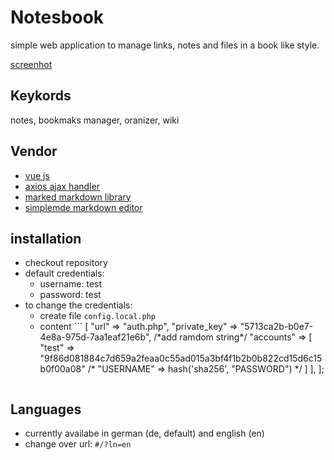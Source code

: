# Notesbook

simple web application to manage links, notes and files in a book like style.

[screenhot](./assets/images/screenshot1.png)

## Keykords

notes, bookmaks manager, oranizer, wiki

## Vendor

- [vue js](https://vuejs.org/)
- [axios ajax handler](https://github.com/axios/axios)
- [marked markdown library](https://github.com/markedjs/marked)
- [simplemde markdown editor](https://github.com/sparksuite/simplemde-markdown-editor)

## installation
- checkout repository
- default credentials:
    - username: test
    - password: test
- to change the credentials:
    - create file ```config.local.php```
    - content ```
        <?php
        declare(strict_types=1);

        return [
            "authority" => [
                "url" => "auth.php",
                "private_key" => "5713ca2b-b0e7-4e8a-975d-7aa1eaf21e6b", /*add ramdom string*/
                "accounts" => [
                    "test" => "9f86d081884c7d659a2feaa0c55ad015a3bf4f1b2b0b822cd15d6c15b0f00a08"
                    /* "USERNAME" => hash('sha256', "PASSWORD") */
                ]
            ],
        ];
    ```

## Languages

- currently availabe in german (de, default) and english (en)
- change over url: ```#/?ln=en```